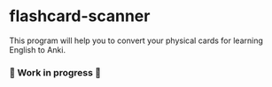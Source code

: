 # flashcard-scanner

This program will help you to convert your physical cards for learning English to Anki.

### :construction: Work in progress :construction: